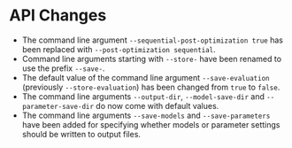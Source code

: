 # API Changes

- The command line argument `--sequential-post-optimization true` has been replaced with `--post-optimization sequential`.
- Command line arguments starting with `--store-` have been renamed to use the prefix `--save-`.
- The default value of the command line argument `--save-evaluation` (previously `--store-evaluation`) has been changed from `true` to `false`.
- The command line arguments `--output-dir`, `--model-save-dir` and `--parameter-save-dir` do now come with default values.
- The command line arguments `--save-models` and `--save-parameters` have been added for specifying whether models or parameter settings should be written to output files.
